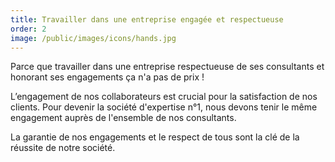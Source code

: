 ```yaml
---
title: Travailler dans une entreprise engagée et respectueuse
order: 2
image: /public/images/icons/hands.jpg
---
```


Parce que travailler dans une entreprise respectueuse de ses consultants et honorant ses engagements ça n'a pas de prix !

L’engagement de nos collaborateurs est crucial pour la satisfaction de nos clients. Pour devenir la société d'expertise n°1, nous devons tenir le même engagement auprès de l'ensemble de nos consultants.

La garantie de nos engagements et le respect de tous sont la clé de la réussite de notre société.
